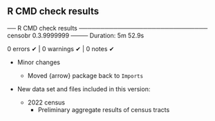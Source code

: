 ## R CMD check results

── R CMD check results ────────────────────────────── censobr 0.3.9999999 ────
Duration: 5m 52.9s

0 errors ✔ | 0 warnings ✔ | 0 notes ✔


* Minor changes
  * Moved {arrow} package back to `Imports`

* New data set and files included in this version:
  * 2022 census
    * Preliminary aggregate results of census tracts
